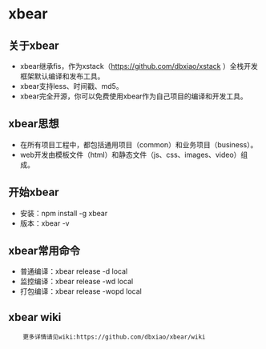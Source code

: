# xbear

## 关于xbear

* xbear继承fis，作为xstack（https://github.com/dbxiao/xstack ）全栈开发框架默认编译和发布工具。
* xbear支持less、时间戳、md5。
* xbear完全开源，你可以免费使用xbear作为自己项目的编译和开发工具。

## xbear思想

* 在所有项目工程中，都包括通用项目（common）和业务项目（business）。
* web开发由模板文件（html）和静态文件（js、css、images、video）组成。

## 开始xbear

* 安装：npm install -g xbear
* 版本：xbear -v

## xbear常用命令

* 普通编译：xbear release -d local
* 监控编译：xbear release -wd local
* 打包编译：xbear release -wopd local

## xbear wiki

		更多详情请见wiki:https://github.com/dbxiao/xbear/wiki